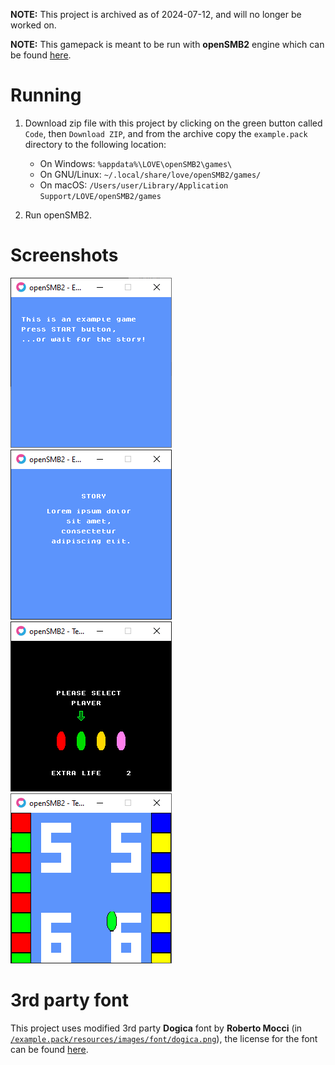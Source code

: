 **NOTE:** This project is archived as of 2024-07-12, and will no longer be worked on.

**NOTE:** This gamepack is meant to be run with **openSMB2** engine which can be found [here](https://github.com/Matriks404/openSMB2).

# Running

1. Download zip file with this project by clicking on the green button called `Code`, then `Download ZIP`, and from the archive copy the `example.pack` directory to the following location:

	* On Windows: `%appdata%\LOVE\openSMB2\games\`
	* On GNU/Linux: `~/.local/share/love/openSMB2/games/`
	* On macOS: `/Users/user/Library/Application Support/LOVE/openSMB2/games`

2. Run openSMB2.

# Screenshots

![Title screen](/screenshots/1.png)
![Intro story](/screenshots/2.png)
![Character select](/screenshots/3.png)
![Gameplay](/screenshots/4.png)

# 3rd party font

This project uses modified 3rd party **Dogica** font by **Roberto Mocci** (in [`/example.pack/resources/images/font/dogica.png`](/example.pack/resources/images/font/dogica.png)), the license for the font can be found [here](/3rd%20party%20licenses/dogica_license.txt).
